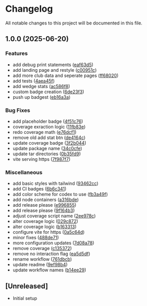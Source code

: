 # Changelog

All notable changes to this project will be documented in this file.

## 1.0.0 (2025-06-20)


### Features

* add debug print statements ([eaf63d5](https://github.com/jason-leibel/YardageIQ/commit/eaf63d5787fec23eddfd4581634add5c2440be4f))
* add landing page and restyle ([c00951c](https://github.com/jason-leibel/YardageIQ/commit/c00951ceae90b0d9a29cb8a8da98cabb041e3e76))
* add more club data and seperate pages ([ff68020](https://github.com/jason-leibel/YardageIQ/commit/ff6802011179071ad16a5204f61d70e2b13573d6))
* add tests ([4aea45f](https://github.com/jason-leibel/YardageIQ/commit/4aea45f5418517070266bdc8833cab11a2c85ed7))
* add wedge stats ([ac586f8](https://github.com/jason-leibel/YardageIQ/commit/ac586f80d53c3029dbae8f8613217260203206ca))
* custom badge creation ([6de23f3](https://github.com/jason-leibel/YardageIQ/commit/6de23f308e3a2db8587ca589880092e585e64fe9))
* push up badgest ([eb16a3a](https://github.com/jason-leibel/YardageIQ/commit/eb16a3a004cf8b7b22369af8115918aa6d3f54ce))


### Bug Fixes

* add placeholder badge ([4f51c76](https://github.com/jason-leibel/YardageIQ/commit/4f51c7677eff24ae3cf59991a6ce3d0e42cba80b))
* coverage exraction logic ([11fb83e](https://github.com/jason-leibel/YardageIQ/commit/11fb83e96f134fd4ee4c4e365da4ec7bd73a8ee5))
* redo coverage math ([e76dcf1](https://github.com/jason-leibel/YardageIQ/commit/e76dcf1b49420638814e4b5f83cb27721cd0abb0))
* remove old add stat btn ([de4164c](https://github.com/jason-leibel/YardageIQ/commit/de4164ce63bd131ad031f31082bce0d31bc817bb))
* update coverage badge ([3f2b044](https://github.com/jason-leibel/YardageIQ/commit/3f2b04431bf65c5d719010bc9f57ed94553741aa))
* update package name ([34c0cfe](https://github.com/jason-leibel/YardageIQ/commit/34c0cfeeba012be4f087af7cd28d304ba2d12191))
* update tar directories ([0b35fd9](https://github.com/jason-leibel/YardageIQ/commit/0b35fd9f3fa9b7c08f564de2dc46b1d870e21c0b))
* vite serving https ([7f987f7](https://github.com/jason-leibel/YardageIQ/commit/7f987f713f6e989ff687b3c454fb42e894349fa5))


### Miscellaneous

* add basic styles with tailwind ([93462cc](https://github.com/jason-leibel/YardageIQ/commit/93462cc1a2b99baec76b8f3eb576ee40744ac14f))
* add CI badges ([6b6c341](https://github.com/jason-leibel/YardageIQ/commit/6b6c341cdc0db73278bd8e8c5e77e74d1a50bec6))
* add color scheme for codex to use ([fb3a49f](https://github.com/jason-leibel/YardageIQ/commit/fb3a49ff2b30f79622f6c2102d3437631498c6cf))
* add node containers ([a316bde](https://github.com/jason-leibel/YardageIQ/commit/a316bde78c6882ce4d03878096a99a3f19269d1e))
* add release please ([e996855](https://github.com/jason-leibel/YardageIQ/commit/e996855ef2a34460c4fa0cff2be0cf4472478cba))
* add release please ([9f164b3](https://github.com/jason-leibel/YardageIQ/commit/9f164b36d9aed4d4fba6791667c49f573f4d7110))
* adjust coverage script name ([2ee978c](https://github.com/jason-leibel/YardageIQ/commit/2ee978cd569db69ef66725abb8e6c27661a537b3))
* alter coverage logic ([029c872](https://github.com/jason-leibel/YardageIQ/commit/029c872215bfb469e1251560cc8eb132a78546dc))
* alter coverage logic ([b163313](https://github.com/jason-leibel/YardageIQ/commit/b163313071c54622850c44323796a844886f6d2f))
* configure vite for https ([0a5c64d](https://github.com/jason-leibel/YardageIQ/commit/0a5c64d8fe6113fbd51a26352b4cecc0e8842556))
* minor fixes ([488de71](https://github.com/jason-leibel/YardageIQ/commit/488de719ae9b987481dd1cb38645fb0dc1b9467c))
* more configuration updates ([7d08a78](https://github.com/jason-leibel/YardageIQ/commit/7d08a78467a563f1039f85b65c4fa9495b76376c))
* remove coverage ([c135372](https://github.com/jason-leibel/YardageIQ/commit/c135372c1fa9f8291d1f7d8ccc68c3f9ccbf46ca))
* remove no interaction flag ([ea5d5df](https://github.com/jason-leibel/YardageIQ/commit/ea5d5dfffd2508f5386b46a816e5ed0da95130ab))
* rename workflow ([761dbcb](https://github.com/jason-leibel/YardageIQ/commit/761dbcba9eacc1605ffe04b0dc42717665530487))
* update readme ([9ef98b4](https://github.com/jason-leibel/YardageIQ/commit/9ef98b470e1dfd1cbed29e62e9394d26edc875ab))
* update workflow names ([b14ee29](https://github.com/jason-leibel/YardageIQ/commit/b14ee298589d9886037dfa66caa82a44b6ea3dd5))

## [Unreleased]
- Initial setup
